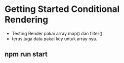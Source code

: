 # Getting Started Conditional Rendering

 - Testing Render pakai array map() dan filter()
 - terus juga data pakai key untuk array nya.
  
## npm run start